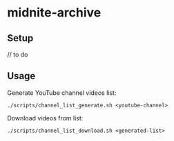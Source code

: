 # midnite-archive

## Setup

// to do

## Usage

Generate YouTube channel videos list:
```shell
./scripts/channel_list_generate.sh <youtube-channel>
```

Download videos from list:
```shell
./scripts/channel_list_download.sh <generated-list>
```
